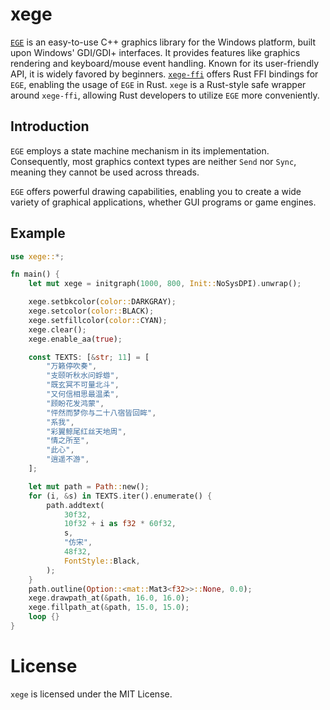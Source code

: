 # xege

[`EGE`](https://xege.org/) is an easy-to-use C++ graphics library for the Windows platform, built upon Windows' GDI/GDI+ interfaces. It provides features like graphics rendering and keyboard/mouse event handling. Known for its user-friendly API, it is widely favored by beginners. [`xege-ffi`](https://crates.io/crates/xege-ffi) offers Rust FFI bindings for `EGE`, enabling the usage of `EGE` in Rust. `xege` is a Rust-style safe wrapper around `xege-ffi`, allowing Rust developers to utilize `EGE` more conveniently.

## Introduction

`EGE` employs a state machine mechanism in its implementation. Consequently, most graphics context types are neither `Send` nor `Sync`, meaning they cannot be used across threads.

`EGE` offers powerful drawing capabilities, enabling you to create a wide variety of graphical applications, whether GUI programs or game engines.

## Example

```rust
use xege::*;

fn main() {
    let mut xege = initgraph(1000, 800, Init::NoSysDPI).unwrap();

    xege.setbkcolor(color::DARKGRAY);
    xege.setcolor(color::BLACK);
    xege.setfillcolor(color::CYAN);
    xege.clear();
    xege.enable_aa(true);

    const TEXTS: [&str; 11] = [
        "万籁停吹奏",
        "支颐听秋水问蜉蝣",
        "既玄冥不可量北斗",
        "又何信相思最温柔",
        "顾盼花发鸿蒙",
        "怦然而梦你与二十八宿皆回眸",
        "系我",
        "彩翼鲸尾红丝天地周",
        "情之所至",
        "此心",
        "逍遥不游",
    ];

    let mut path = Path::new();
    for (i, &s) in TEXTS.iter().enumerate() {
        path.addtext(
            30f32,
            10f32 + i as f32 * 60f32,
            s,
            "仿宋",
            48f32,
            FontStyle::Black,
        );
    }
    path.outline(Option::<mat::Mat3<f32>>::None, 0.0);
    xege.drawpath_at(&path, 16.0, 16.0);
    xege.fillpath_at(&path, 15.0, 15.0);
    loop {}
}
```

# License

`xege` is licensed under the MIT License.